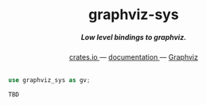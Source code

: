 <h1 align="center">graphviz-sys</h1>

<h5 align="center">Low level bindings to graphviz.</h5>

<div align="center">
  <a href="https://crates.io/crates/graphviz-sys">
    crates.io
  </a>
  —
  <a href="https://docs.rs/ul-sys/latest/graphviz_sys/">
    documentation
  </a>
  —
  <a href="http://www.graphviz.org/">
    Graphviz
  </a>
</div>

<br />

```rust
use graphviz_sys as gv;

TBD
```
